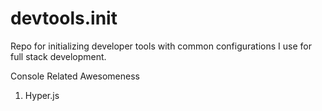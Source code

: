 # devtools.init
Repo for initializing developer tools with common configurations I use for full stack development.

Console Related Awesomeness
1. Hyper.js
